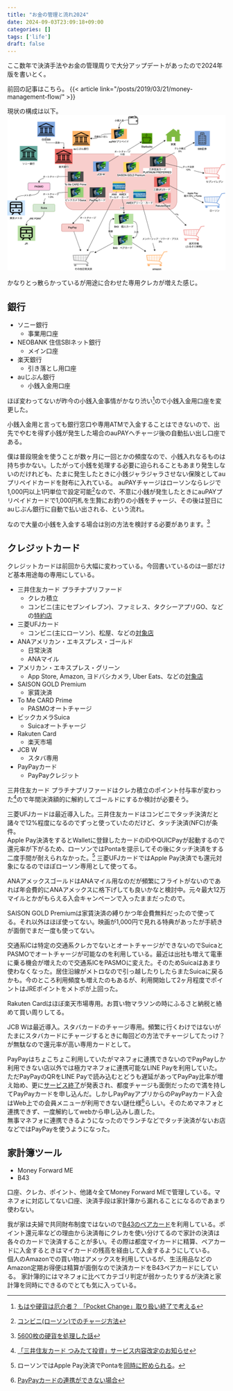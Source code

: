 ```yaml
---
title: "お金の管理と流れ2024"
date: 2024-09-03T23:09:18+09:00
categories: []
tags: ['life']
draft: false
---
```



<!--more-->
ここ数年で決済手法やお金の管理周りで大分アップデートがあったので2024年版を書いとく。

前回の記事はこちら。
{{< article link="/posts/2019/03/21/money-management-flow/" >}}

現状の構成は以下。
![](money-flow.drawio.svg)

かなりとっ散らかっているが用途に合わせた専用クレカが増えた感じ。

## 銀行

- ソニー銀行
    - 事業用口座
- NEOBANK 住信SBIネット銀行
    - メイン口座
- 楽天銀行
    - 引き落とし用口座
- auじぶん銀行
    - 小銭入金用口座

ほぼ変わってないが昨今の小銭入金事情がかなり渋い[^1]ので小銭入金用口座を変更した。
[^1]: [もはや硬貨は厄介者？ 「Pocket Change」取り扱い終了で考える](https://news.yahoo.co.jp/expert/articles/8a0351e788ec09b30f09a675bd011824e38024da)

小銭入金用と言っても銀行窓口や専用ATMで入金することはできないので、出先でやむを得ず小銭が発生した場合のauPAYへチャージ後の自動払い出し口座である。

僕は普段現金を使うことが数ヶ月に一回とかの頻度なので、小銭入れなるものは持ち歩かない。したがって小銭を処理する必要に迫られることもあまり発生しないのだけれども、たまに発生したときに小銭ジャラジャラさせない保険としてauプリペイドカードを財布に入れている。
auPAYチャージはローソンならレジで1,000円以上1円単位で設定可能[^2]なので、不意に小銭が発生したときにauPAYプリペイドカードで1,000円札を生贄にお釣りの小銭をチャージ、その後は翌日にauじぶん銀行に自動で払い出される、という流れ。
[^2]: [コンビニ(ローソン)でのチャージ方法](https://aupay.auone.jp/contents/pc/guide/shop_charge.html)

なので大量の小銭を入金する場合は別の方法を検討する必要があります。[^3]
[^3]: [5600枚の硬貨を処理した話](https://anond.hatelabo.jp/20240827013647)

## クレジットカード

クレジットカードは前回から大幅に変わっている。今回書いているのは一部だけど基本用途毎の専用にしている。

- 三井住友カード プラチナプリファード
    - クレカ積立
    - コンビニ(主にセブンイレブン)、ファミレス、タクシーアプリGO、などの[特約店](https://www.smbc-card.com/nyukai/platinum-preferred/special-store/index.jsp)
- 三菱UFJカード
    - コンビニ(主にローソン)、松屋、などの[対象店](https://www.cr.mufg.jp/landing/pr/index08.html)
- ANAアメリカン・エキスプレス・ゴールド
    - 日常決済
    - ANAマイル
- アメリカン・エキスプレス・グリーン
    - App Store, Amazon, ヨドバシカメラ, Uber Eats、などの[対象店](https://www.americanexpress.com/ja-jp/point/membership-rewards-plus/index.html/)
- SAISON GOLD Premium
    - 家賃決済
- To Me CARD Prime
    - PASMOオートチャージ
- ビックカメラSuica
    - Suicaオートチャージ
- Rakuten Card
    - 楽天市場
- JCB W
  - スタバ専用
- PayPayカード
    - PayPayクレジット

三井住友カード プラチナプリファードはクレカ積立のポイント付与率が変わった[^4]ので年間決済額的に解約してゴールドにするか検討が必要そう。
[^4]: [「三井住友カード つみたて投資」サービス内容改定のお知らせ](https://www.smbc-card.com/mem/cardinfo/cardinfo4010785.jsp)

三菱UFJカードは最近導入した。三井住友カードはコンビニでタッチ決済だと諸々で12%程度になるのでずっと使っていたのだけど、タッチ決済(NFC)が条件。  
Apple Pay決済をするとWalletに登録したカードのiDやQUICPayが起動するので還元率が下がるため、ローソンではPontaを提示してその後にタッチ決済をする二度手間が耐えられなかった。[^5] 三菱UFJカードではApple Pay決済でも還元対象になるのでほぼローソン専用として使ってる。
[^5]: ローソンではApple Pay決済でPontaを[同時に貯められる](https://www.lawson.co.jp/lab/tsuushin/art/1349664_4659.html)。

ANAアメックスゴールドはANAマイル用なのだが頻繁にフライトがないのであれば年会費的にANAアメックスに格下げしても良いかなと検討中。元々最大12万マイルとかがもらえる入会キャンペーンで入ったままだったので。

SAISON GOLD Premiumは家賃決済の縛りかつ年会費無料だったので使ってる。それ以外はほぼ使ってない。映画が1,000円で見れる特典があったが手続きが面倒でまだ一度も使ってない。

交通系ICは特定の交通系クレカでないとオートチャージができないのでSuicaとPASMOでオートチャージが可能なのを利用している。最近は出社も増えて電車に乗る機会が増えたので交通系ICをPASMOに変えた。そのためSuicaはあまり使わなくなった。居住沿線がメトロなので引っ越したりしたらまたSuicaに戻るかも。今のところ利用頻度も増えたのもあるが、利用開始して2ヶ月程度でポイントはJREポイントをメトポが上回った。

Rakuten Cardはほぼ楽天市場専用。お買い物マラソンの時にふるさと納税と絡めて買い周りしてる。

JCB Wは最近導入。スタバカードのチャージ専用。頻繁に行くわけではないがたまにスタバカードにチャージするときに毎回どの方法でチャージしてたっけ？が無駄なので還元率が高い専用カードとして。

PayPayはちょこちょこ利用していたがマネフォに連携できないのでPayPayしか利用できない店以外では極力マネフォに連携可能なLINE Payを利用していた。ただPayPayのQRをLINE Payで読み込むとどうも遅延があってPayPay比率が増え始め、更に[サービス終了](https://line-pay-info.landpress.line.me/payment-info/)が発表され、都度チャージも面倒だったので満を持してPayPayカードを申し込んだ。しかしPayPayアプリからのPayPayカード入会はWeb上での会員メニューが利用できない謎仕様[^6]らしい。そのためマネフォと連携できず、一度解約してwebから申し込みし直した。  
無事マネフォに連携できるようになったのでランチなどでタッチ決済がないお店などではPayPayを使うようになった。
[^6]: [PayPayカードの連携ができない場合](https://support.me.moneyforward.com/hc/ja/articles/6823117134745-PayPay%E3%82%AB%E3%83%BC%E3%83%89%E3%81%AE%E9%80%A3%E6%90%BA%E3%81%8C%E3%81%A7%E3%81%8D%E3%81%AA%E3%81%84%E5%A0%B4%E5%90%88)

## 家計簿ツール

- Money Forward ME
- B43

口座、クレカ、ポイント、他諸々全てMoney Forward MEで管理している。マネフォに対応してない口座、決済手段は家計簿から漏れることになるのであまり使わない。

我が家は夫婦で共同財布制度ではないので[B43のペアカード](https://b43.jp/pair/)を利用している。ポイント還元率などの理由から決済毎にクレカを使い分けてるので家計の決済は各々のカードで決済することが多い。その際は都度マイカードに精算、ペアカードに入金するときはマイカードの残高を経由して入金するようにしている。  
個人のAmazonでの買い物はアメックスを利用しているが、生活用品などのAmazon定期お得便は精算が面倒なので決済カードをB43ペアカードにしている。
家計簿的にはマネフォに比べてカテゴリ判定が弱かったりするが決済と家計簿を同時にできるのでとても気に入っている。
